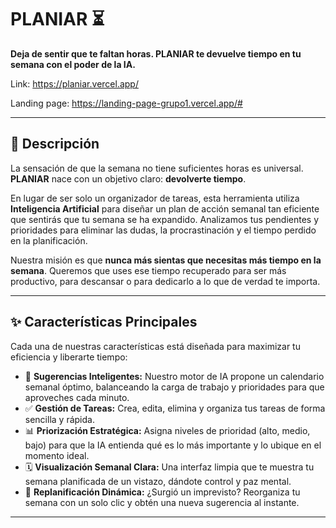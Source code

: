 # PLANIAR ⏳

**Deja de sentir que te faltan horas. PLANIAR te devuelve tiempo en tu semana con el poder de la IA.**

Link: https://planiar.vercel.app/

Landing page: https://landing-page-grupo1.vercel.app/#

---

## 🎯 Descripción

La sensación de que la semana no tiene suficientes horas es universal. **PLANIAR** nace con un objetivo claro: **devolverte tiempo**.

En lugar de ser solo un organizador de tareas, esta herramienta utiliza **Inteligencia Artificial** para diseñar un plan de acción semanal tan eficiente que sentirás que tu semana se ha expandido. Analizamos tus pendientes y prioridades para eliminar las dudas, la procrastinación y el tiempo perdido en la planificación.

Nuestra misión es que **nunca más sientas que necesitas más tiempo en la semana**. Queremos que uses ese tiempo recuperado para ser más productivo, para descansar o para dedicarlo a lo que de verdad te importa.

---

## ✨ Características Principales

Cada una de nuestras características está diseñada para maximizar tu eficiencia y liberarte tiempo:

* 🤖 **Sugerencias Inteligentes:** Nuestro motor de IA propone un calendario semanal óptimo, balanceando la carga de trabajo y prioridades para que aproveches cada minuto.
* ✅ **Gestión de Tareas:** Crea, edita, elimina y organiza tus tareas de forma sencilla y rápida.
* 📊 **Priorización Estratégica:** Asigna niveles de prioridad (alto, medio, bajo) para que la IA entienda qué es lo más importante y lo ubique en el momento ideal.
* 🗓️ **Visualización Semanal Clara:** Una interfaz limpia que te muestra tu semana planificada de un vistazo, dándote control y paz mental.
* 🔄 **Replanificación Dinámica:** ¿Surgió un imprevisto? Reorganiza tu semana con un solo clic y obtén una nueva sugerencia al instante.

---
